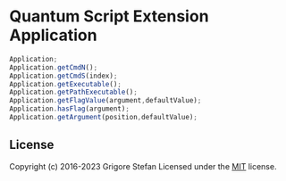 # Quantum Script Extension Application

```javascript
Application;
Application.getCmdN();
Application.getCmdS(index);
Application.getExecutable();
Application.getPathExecutable();
Application.getFlagValue(argument,defaultValue);
Application.hasFlag(argument);
Application.getArgument(position,defaultValue);
```

## License

Copyright (c) 2016-2023 Grigore Stefan
Licensed under the [MIT](LICENSE) license.
